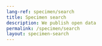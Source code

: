 ```yaml
---
lang-ref: specimen/search
title: Specimen search
description: We publish open data
permalink: /specimen/search
layout: specimen-search
---
```

